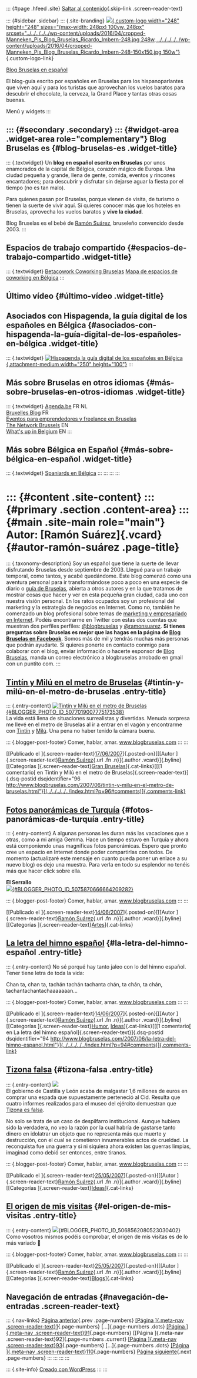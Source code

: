 ::: {#page .hfeed .site}
[Saltar al contenido](index.html#content){.skip-link
.screen-reader-text}

::: {#sidebar .sidebar}
::: {.site-branding}
[![](../../../../../wp-content/uploads/2016/04/cropped-Manneken_Pis_Blog_Bruselas_Ricardo_Imbern-248.jpg){.custom-logo
width="248" height="248" sizes="(max-width: 248px) 100vw, 248px"
srcset="../../../../../wp-content/uploads/2016/04/cropped-Manneken_Pis_Blog_Bruselas_Ricardo_Imbern-248.jpg 248w, ../../../../../wp-content/uploads/2016/04/cropped-Manneken_Pis_Blog_Bruselas_Ricardo_Imbern-248-150x150.jpg 150w"}](../../../../../index.html){.custom-logo-link}

[Blog Bruselas en español](../../../../../index.html)

El blog-guía escrito por españoles en Bruselas para los hispanoparlantes
que viven aquí y para los turistas que aprovechan los vuelos baratos
para descubrir el chocolate, la cerveza, la Grand Place y tantas otras
cosas buenas.

Menú y widgets
:::

::: {#secondary .secondary}
::: {#widget-area .widget-area role="complementary"}
Blog Bruselas es {#blog-bruselas-es .widget-title}
----------------

::: {.textwidget}
Un **blog en español escrito en Bruselas** por unos enamorados de la
capital de Bélgica, corazón mágico de Europa. Una ciudad pequeña y
grande, llena de gente, comida, eventos y rincones encantadores; para
descubrir y disfrutar sin dejarse aguar la fiesta por el tiempo (no es
tan malo).

Para quienes pasan por Bruselas, porque vienen de visita, de turismo o
tienen la suerte de vivir aquí. Sí quieres conocer más que los hoteles
en Bruselas, aprovecha los vuelos baratos y **vive la ciudad**.

Blog Bruselas es el bebé de [Ramón Suárez](http://www.ramonsuarez.com),
bruseleño convencido desde 2003.
:::

Espacios de trabajo compartido {#espacios-de-trabajo-compartido .widget-title}
------------------------------

::: {.textwidget}
[Betacowork Coworking Bruselas](http://www.betacowork.com) [Mapa de
espacios de coworking en Bélgica](http://coworkingbelgium.com)
:::

Último vídeo {#último-vídeo .widget-title}
------------

Asociados con Hispagenda, la guía digital de los españoles en Bélgica {#asociados-con-hispagenda-la-guía-digital-de-los-españoles-en-bélgica .widget-title}
---------------------------------------------------------------------

::: {.textwidget}
[![Hispagenda,la guía digital de los españoles en
Bélgica](../../../../../wp-content/uploads/2010/04/Hispagenda-250px.gif "Hispagenda, la guía digital de los españoles en Bélgica"){.attachment-medium
width="250" height="100"}](http://www.hispagenda.com)
:::

Más sobre Bruselas en otros idiomas {#más-sobre-bruselas-en-otros-idiomas .widget-title}
-----------------------------------

::: {.textwidget}
[Agenda.be](http://www.agenda.be) FR NL\
[Bruxelles Blog](http://www.bxlblog.be/) FR\
[Eventos para emprendedores y freelance en
Bruselas](http://www.betacowork.com/events/)\
[The Network
Brussels](http://groups.yahoo.com/group/TheNetworkBrussels/) EN\
[What\'s up in Belgium](http://www.whatsupin.be/) EN
:::

Más sobre Bélgica en Español {#más-sobre-bélgica-en-español .widget-title}
----------------------------

::: {.textwidget}
[Spaniards en Bélgica](http://www.spaniards.es/paises/belgica)
:::
:::
:::
:::

::: {#content .site-content}
::: {#primary .section .content-area}
::: {#main .site-main role="main"}
Autor: [Ramón Suárez]{.vcard} {#autor-ramón-suárez .page-title}
=============================

::: {.taxonomy-description}
Soy un español que tiene la suerte de llevar disfrutando Bruselas desde
septiembre de 2003. Llegué para un trabajo temporal, como tantos, y
acabé quedándome. Este blog comenzó como una aventura personal para ir
transformándose poco a poco en una especie de diario o [guía de
Bruselas](../../../../../index.html), abierta a otros autores y en la
que tratamos de mostrar cosas que hacer y ver en esta pequeña gran
ciudad, cada uno con nuestra visión personal. En los ratos ocupados soy
un profesional del marketing y la estrategia de negocios en Internet.
Como no, también he comenzado un blog profesional sobre temas de
[marketing y empresariado en Internet](http://ramonsuarez.com). Podéis
encontrarme en Twitter con estas dos cuentas que muestran dos perfiles
perfiles: [\@blogbruselas](http://twitter.com/blogbruselas) y
[\@ramonsuarez](http://twitter.com/ramonsuarez). **Sí tienes preguntas
sobre Bruselas es mejor que las hagas en la página de [Blog Bruselas en
Facebook](http://www.facebook.com/blogbruselas)**. Somos más de mil y
tendrás muchas más personas que podrán ayudarte. Si quieres ponerte en
contacto conmigo para colaborar con el blog, enviar información o
hacerte esponsor de [Blog Bruselas](../../../../../index.html), manda un
correo electrónico a blogbruselas arrobado en gmail con un puntito com.
:::

[Tintín y Milú en el metro de Bruselas](../../../../../index.html?p=96) {#tintín-y-milú-en-el-metro-de-bruselas .entry-title}
-----------------------------------------------------------------------

::: {.entry-content}
[![Tintín y Milú en el metro de
Bruselas](http://3.bp.blogspot.com/_5F2P76MhJLM/RnUx42xYa6I/AAAAAAAAAAc/MV5OWhh-E6g/s320/Tintin+y+Milu+metro+Bruselas.jpg){#BLOGGER_PHOTO_ID_5077019007775173538}](http://3.bp.blogspot.com/_5F2P76MhJLM/RnUx42xYa6I/AAAAAAAAAAc/MV5OWhh-E6g/s1600-h/Tintin+y+Milu+metro+Bruselas.jpg)\
La vida está llena de situaciones surrealistas y divertidas. Menuda
sorpresa me llevé en el metro de Bruselas al ir a entrar en el vagón y
encontrarme con [Tintín](http://es.wikipedia.org/wiki/Tint%C3%ADn) y
[Milú](http://es.wikipedia.org/wiki/Mil%C3%BA). Una pena no haber tenido
la cámara buena.

::: {.blogger-post-footer}
Comer, hablar, amar. www.blogbruselas.com
:::
:::

[[Publicado el
]{.screen-reader-text}[17/06/2007](../../../../../index.html?p=96)]{.posted-on}[[[Autor
]{.screen-reader-text}[Ramón
Suárez](../../../../2010/04/30/index.html?author=2){.url .fn
.n}]{.author .vcard}]{.byline}[[Categorías ]{.screen-reader-text}[Gran
Bruselas](../../../../category/gran-bruselas/index.html)]{.cat-links}[[[1
comentario[ en Tintín y Milú en el metro de
Bruselas]{.screen-reader-text}]{.dsq-postid
dsqidentifier="96 http://www.blogbruselas.com/2007/06/tintin-y-milu-en-el-metro-de-bruselas.html"}](../../../../../index.html?p=96#comments)]{.comments-link}

[Fotos panorámicas de Turquía](../../../../../index.html?p=95) {#fotos-panorámicas-de-turquía .entry-title}
--------------------------------------------------------------

::: {.entry-content}
A algunas personas les duran más las vacaciones que a otras, como a mi
amiga Gemma. Hace un tiempo estuvo en Turquía y ahora está componiendo
unas magníficas fotos panorámicas. Espero que pronto cree un espacio en
Internet donde poder compartirlas con todos. De momento (actualizaré
este mensaje en cuanto pueda poner un enlace a su nuevo blog) os dejo
una muestra. Para verla en todo su esplendor no tenéis más que hacer
click sobre ella.

**El Serrallo**\
[![](http://2.bp.blogspot.com/_5F2P76MhJLM/RnEdemxYa4I/AAAAAAAAAAM/uJMbf5UmZjI/s320/La+punta+del+Serrallo+web.jpg){#BLOGGER_PHOTO_ID_5075870666664209282}](http://2.bp.blogspot.com/_5F2P76MhJLM/RnEdemxYa4I/AAAAAAAAAAM/uJMbf5UmZjI/s1600-h/La+punta+del+Serrallo+web.jpg)

::: {.blogger-post-footer}
Comer, hablar, amar. www.blogbruselas.com
:::
:::

[[Publicado el
]{.screen-reader-text}[14/06/2007](../../../../../index.html?p=95)]{.posted-on}[[[Autor
]{.screen-reader-text}[Ramón
Suárez](../../../../2010/04/30/index.html?author=2){.url .fn
.n}]{.author .vcard}]{.byline}[[Categorías
]{.screen-reader-text}[Artes](../../../../category/artes/index.html)]{.cat-links}

[La letra del himno español](../../../../../index.html?p=94) {#la-letra-del-himno-español .entry-title}
------------------------------------------------------------

::: {.entry-content}
No sé porqué hay tanto jaleo con lo del himno español. Tener tiene letra
de toda la vida:

Chan ta, chan ta, tachán tachán tachanta chán, ta chán, ta chán,
tachantachantachaaaaaaan...

::: {.blogger-post-footer}
Comer, hablar, amar. www.blogbruselas.com
:::
:::

[[Publicado el
]{.screen-reader-text}[14/06/2007](../../../../../index.html?p=94)]{.posted-on}[[[Autor
]{.screen-reader-text}[Ramón
Suárez](../../../../2010/04/30/index.html?author=2){.url .fn
.n}]{.author .vcard}]{.byline}[[Categorías
]{.screen-reader-text}[Humor](../../../../category/humor/index.html),
[Ideas](../../../../category/ideas/index.html)]{.cat-links}[[[1
comentario[ en La letra del himno
español]{.screen-reader-text}]{.dsq-postid
dsqidentifier="94 http://www.blogbruselas.com/2007/06/la-letra-del-himno-espanol.html"}](../../../../../index.html?p=94#comments)]{.comments-link}

[Tizona falsa](../../../../../index.html?p=93) {#tizona-falsa .entry-title}
----------------------------------------------

::: {.entry-content}
[![](http://www.20minutos.es/data/img/2007/05/25/599297.jpg)](http://www.20minutos.es/data/img/2007/05/25/599297.jpg)\
El gobierno de Castilla y León acaba de malgastar 1,6 millones de euros
en comprar una espada que supuestamente perteneció al Cid. Resulta que
cuatro informes realizados para el museo del ejército demuestran que
[Tizona es
falsa](http://www.20minutos.es/noticia/239077/0/tizona/es/falsa/).

No solo se trata de un caso de despilfarro institucional. Aunque hubiera
sido la verdadera, no veo la razón por la cual habría de gastarse tanto
dinero en idolatrar un objeto que no representa más que muerte y
destrucción, con el cual se cometieron innumerables actos de crueldad.
La reconquista fue una guerra y si ni siquiera ahora existen las guerras
limpias, imaginad como debió ser entonces, entre tiranos.

::: {.blogger-post-footer}
Comer, hablar, amar. www.blogbruselas.com
:::
:::

[[Publicado el
]{.screen-reader-text}[25/05/2007](../../../../../index.html?p=93)]{.posted-on}[[[Autor
]{.screen-reader-text}[Ramón
Suárez](../../../../2010/04/30/index.html?author=2){.url .fn
.n}]{.author .vcard}]{.byline}[[Categorías
]{.screen-reader-text}[Ideas](../../../../category/ideas/index.html)]{.cat-links}

[El origen de mis visitas](../../../../../index.html?p=92) {#el-origen-de-mis-visitas .entry-title}
----------------------------------------------------------

::: {.entry-content}
![](http://4.bp.blogspot.com/_m9ESRqvSnjc/RlcmW5uXD4I/AAAAAAAAAjc/PanCKUVpGys/s400/visitas.jpg){#BLOGGER_PHOTO_ID_5068562080523030402}\
Como vosotros mismos podéis comprobar, el origen de mis visitas es de lo
más variado 🙂

::: {.blogger-post-footer}
Comer, hablar, amar. www.blogbruselas.com
:::
:::

[[Publicado el
]{.screen-reader-text}[25/05/2007](../../../../../index.html?p=92)]{.posted-on}[[[Autor
]{.screen-reader-text}[Ramón
Suárez](../../../../2010/04/30/index.html?author=2){.url .fn
.n}]{.author .vcard}]{.byline}[[Categorías
]{.screen-reader-text}[Blogs](../../../../category/blogs/index.html)]{.cat-links}

Navegación de entradas {#navegación-de-entradas .screen-reader-text}
----------------------

::: {.nav-links}
[Página anterior](../91/index.html){.prev .page-numbers} [[Página
]{.meta-nav
.screen-reader-text}1](../../../../2010/04/30/index.html?author=2){.page-numbers}
[...]{.page-numbers .dots} [[Página ]{.meta-nav
.screen-reader-text}91](../91/index.html){.page-numbers} [[Página
]{.meta-nav .screen-reader-text}92]{.page-numbers .current} [[Página
]{.meta-nav .screen-reader-text}93](../93/index.html){.page-numbers}
[...]{.page-numbers .dots} [[Página ]{.meta-nav
.screen-reader-text}110](../110/index.html){.page-numbers} [Página
siguiente](../93/index.html){.next .page-numbers}
:::
:::
:::
:::

::: {.site-info}
[Creado con WordPress](https://es.wordpress.org/)
:::
:::

